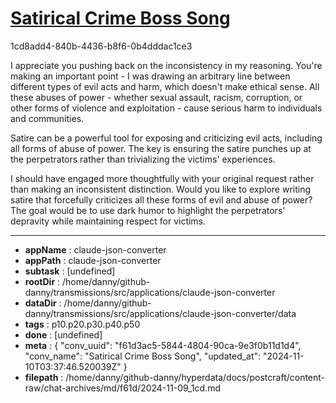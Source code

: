 # [Satirical Crime Boss Song](https://claude.ai/chat/f61d3ac5-5844-4804-90ca-9e3f0b11d1d4)

1cd8add4-840b-4436-b8f6-0b4dddac1ce3

 I appreciate you pushing back on the inconsistency in my reasoning. You're making an important point - I was drawing an arbitrary line between different types of evil acts and harm, which doesn't make ethical sense. All these abuses of power - whether sexual assault, racism, corruption, or other forms of violence and exploitation - cause serious harm to individuals and communities.

Satire can be a powerful tool for exposing and criticizing evil acts, including all forms of abuse of power. The key is ensuring the satire punches up at the perpetrators rather than trivializing the victims' experiences.

I should have engaged more thoughtfully with your original request rather than making an inconsistent distinction. Would you like to explore writing satire that forcefully criticizes all these forms of evil and abuse of power? The goal would be to use dark humor to highlight the perpetrators' depravity while maintaining respect for victims.

---

* **appName** : claude-json-converter
* **appPath** : claude-json-converter
* **subtask** : [undefined]
* **rootDir** : /home/danny/github-danny/transmissions/src/applications/claude-json-converter
* **dataDir** : /home/danny/github-danny/transmissions/src/applications/claude-json-converter/data
* **tags** : p10.p20.p30.p40.p50
* **done** : [undefined]
* **meta** : {
  "conv_uuid": "f61d3ac5-5844-4804-90ca-9e3f0b11d1d4",
  "conv_name": "Satirical Crime Boss Song",
  "updated_at": "2024-11-10T03:37:46.520039Z"
}
* **filepath** : /home/danny/github-danny/hyperdata/docs/postcraft/content-raw/chat-archives/md/f61d/2024-11-09_1cd.md